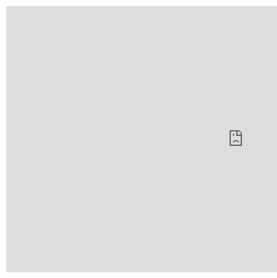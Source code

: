 <body>
    <iframe width="1280" height="720" src="https://www.youtube.com/embed/dQw4w9WgXcQ?autoplay=1" frameborder="0" allow="accelerometer; autoplay; encrypted-media; gyroscope; picture-in-picture" allowfullscreen></iframe>
</body>
